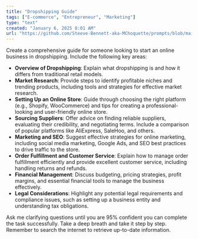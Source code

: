 ```yaml
---
title: "Dropshipping Guide"
tags: ["E-commerce", "Entrepreneur", "Marketing"]
type: "text"
created: "January 6, 2025 8:01 AM"
url: "https://github.com/Steeve-Bennett-aka-MChoquette/prompts/blob/main/dropshipping_guide.md"
---
```


Create a comprehensive guide for someone looking to start an online business in dropshipping. Include the following key areas:

- **Overview of Dropshipping**: Explain what dropshipping is and how it differs from traditional retail models.
- **Market Research**: Provide steps to identify profitable niches and trending products, including tools and strategies for effective market research.
- **Setting Up an Online Store**: Guide through choosing the right platform (e.g., Shopify, WooCommerce) and tips for creating a professional-looking and user-friendly online store.
- **Sourcing Suppliers**: Offer advice on finding reliable suppliers, evaluating their credibility, and negotiating terms. Include a comparison of popular platforms like AliExpress, SaleHoo, and others.
- **Marketing and SEO**: Suggest effective strategies for online marketing, including social media marketing, Google Ads, and SEO best practices to drive traffic to the store.
- **Order Fulfillment and Customer Service**: Explain how to manage order fulfillment efficiently and provide excellent customer service, including handling returns and refunds.
- **Financial Management**: Discuss budgeting, pricing strategies, profit margins, and essential financial tools to manage the business effectively.
- **Legal Considerations**: Highlight any potential legal requirements and compliance issues, such as setting up a business entity and understanding tax obligations.

Ask me clarifying questions until you are 95% confident you can complete the task successfully. Take a deep breath and take it step by step. Remember to search the internet to retrieve up-to-date information.